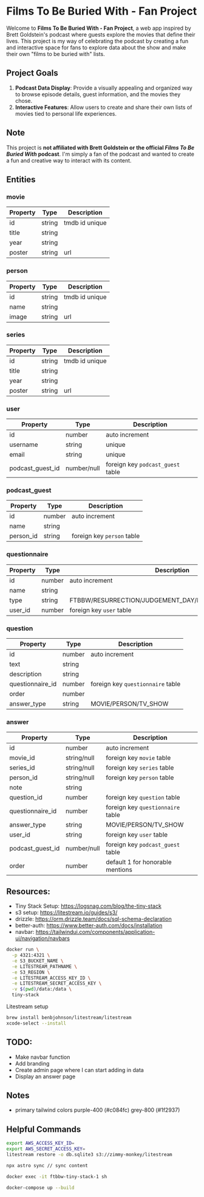 # Films To Be Buried With - Fan Project

Welcome to **Films To Be Buried With - Fan Project**, a web app inspired by Brett Goldstein's podcast where guests explore the movies that define their lives. This project is my way of celebrating the podcast by creating a fun and interactive space for fans to explore data about the show and make their own "films to be buried with" lists.

## Project Goals

1. **Podcast Data Display**: Provide a visually appealing and organized way to browse episode details, guest information, and the movies they chose.
2. **Interactive Features**: Allow users to create and share their own lists of movies tied to personal life experiences.

## Note

This project is **not affiliated with Brett Goldstein or the official _Films To Be Buried With_ podcast**. I'm simply a fan of the podcast and wanted to create a fun and creative way to interact with its content.

## Entities

### movie

| Property | Type   | Description    |
| -------- | ------ | -------------- |
| id       | string | tmdb id unique |
| title    | string |                |
| year     | string |                |
| poster   | string | url            |

### person

| Property | Type   | Description    |
| -------- | ------ | -------------- |
| id       | string | tmdb id unique |
| name     | string |                |
| image    | string | url            |

### series

| Property | Type   | Description    |
| -------- | ------ | -------------- |
| id       | string | tmdb id unique |
| title    | string |                |
| year     | string |                |
| poster   | string | url            |

### user

| Property         | Type        | Description                       |
| ---------------- | ----------- | --------------------------------- |
| id               | number      | auto increment                    |
| username         | string      | unique                            |
| email            | string      | unique                            |
| podcast_guest_id | number/null | foreign key `podcast_guest` table |

### podcast_guest

| Property  | Type   | Description                |
| --------- | ------ | -------------------------- |
| id        | number | auto increment             |
| name      | string |                            |
| person_id | string | foreign key `person` table |

### questionnaire

| Property | Type   | Description                                           |
| -------- | ------ | ----------------------------------------------------- |
| id       | number | auto increment                                        |
| name     | string |                                                       |
| type     | string | FTBBW/RESURRECTION/JUDGEMENT_DAY/REINCARNATION/CUSTOM |
| user_id  | number | foreign key `user` table                              |

### question

| Property         | Type   | Description                       |
| ---------------- | ------ | --------------------------------- |
| id               | number | auto increment                    |
| text             | string |                                   |
| description      | string |                                   |
| questionnaire_id | number | foreign key `questionnaire` table |
| order            | number |                                   |
| answer_type      | string | MOVIE/PERSON/TV_SHOW              |

### answer

| Property         | Type        | Description                       |
| ---------------- | ----------- | --------------------------------- |
| id               | number      | auto increment                    |
| movie_id         | string/null | foreign key `movie` table         |
| series_id        | string/null | foreign key `series` table        |
| person_id        | string/null | foreign key `person` table        |
| note             | string      |                                   |
| question_id      | number      | foreign key `question` table      |
| questionnaire_id | number      | foreign key `questionnaire` table |
| answer_type      | string      | MOVIE/PERSON/TV_SHOW              |
| user_id          | string      | foreign key `user` table          |
| podcast_guest_id | number/null | foreign key `podcast_guest` table |
| order            | number      | default 1 for honorable mentions  |

## Resources:

- Tiny Stack Setup: https://logsnag.com/blog/the-tiny-stack
- s3 setup: https://litestream.io/guides/s3/
- drizzle: https://orm.drizzle.team/docs/sql-schema-declaration
- better-auth: https://www.better-auth.com/docs/installation
- navbar: https://tailwindui.com/components/application-ui/navigation/navbars

```sh
docker run \
  -p 4321:4321 \
  -e S3_BUCKET_NAME \
  -e LITESTREAM_PATHNAME \
  -e S3_REGION \
  -e LITESTREAM_ACCESS_KEY_ID \
  -e LITESTREAM_SECRET_ACCESS_KEY \
  -v $(pwd)/data:/data \
  tiny-stack
```

Litestream setup

```sh
brew install benbjohnson/litestream/litestream
xcode-select --install
```

## TODO:

- Make navbar function
- Add branding
- Create admin page where I can start adding in data
- Display an answer page

## Notes

- primary tailwind colors purple-400 (#c084fc) grey-800 (#1f2937)

## Helpful Commands

```sh
export AWS_ACCESS_KEY_ID=
export AWS_SECRET_ACCESS_KEY=
litestream restore -o db.sqlite3 s3://zimmy-monkey/litestream

npx astro sync // sync content
```

```sh
docker exec -it ftbbw-tiny-stack-1 sh
```

```sh
docker-compose up --build
```
